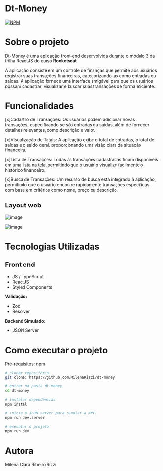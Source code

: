 # Dt-Money
[![NPM](https://img.shields.io/npm/l/react)](https://github.com/MilenaRizzi/dt-money/blob/main/LICENSE) 

# Sobre o projeto

Dt-Money é uma aplicação front-end desenvolvida durante o módulo 3 da trilha ReactJS do curso **Rocketseat** 

A aplicação consiste em um controle de finanças que permite aos usuários registrar suas transações financeiras, categorizando-as como entradas ou saídas. A aplicação fornece uma interface amigável para que os usuários possam cadastrar, visualizar e buscar suas transações de forma eficiente.

# Funcionalidades
[x]Cadastro de Transações: Os usuários podem adicionar novas transações, especificando se são entradas ou saídas, além de fornecer detalhes relevantes, como descrição e valor.

[x]Visualização de Totais: A aplicação exibe o total de entradas, o total de saídas e o saldo geral, proporcionando uma visão clara da situação financeira.

[x]Lista de Transações: Todas as transações cadastradas ficam disponíveis em uma lista na tela, permitindo que o usuário visualize facilmente o histórico financeiro.

[x]Busca de Transações: Um recurso de busca está integrado à aplicação, permitindo que o usuário encontre rapidamente transações específicas com base em critérios como nome, preço ou descrição.

## Layout web
![image](https://github.com/MilenaRizzi/dt-money/assets/116590085/f5aaea59-bb24-4bef-99ba-f44a9220b23a)


![image](https://github.com/MilenaRizzi/dt-money/assets/116590085/5c42f3d3-c6c9-4bfa-93b3-816e4f139deb)

# Tecnologias Utilizadas
## Front end
- JS / TypeScript
- ReactJS
- Styled Components

**Validação:**
- Zod
- Resolver

**Backend Simulado:**
- JSON Server

# Como executar o projeto
Pré-requisitos: npm 

```bash
# clonar repositório
git clone: https://github.com/MilenaRizzi/dt-money

# entrar na pasta dt-money
cd dt-money

# instalar dependências
npm instal

# Inicie o JSON Server para simular a API.
npm run dev:server

# executar o projeto
npm run dev
```

# Autora
Milena Clara Ribeiro Rizzi

